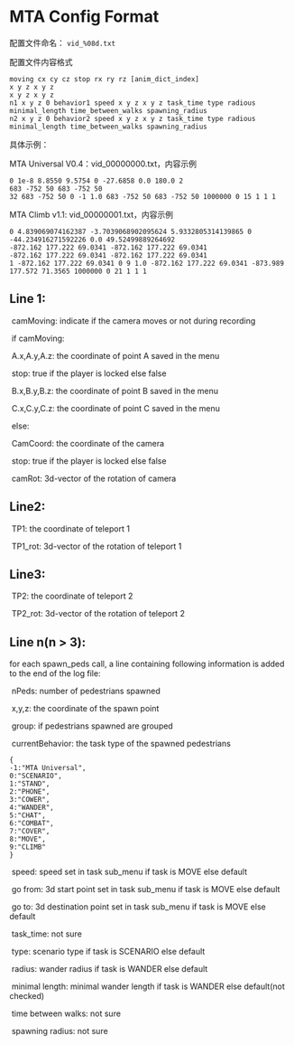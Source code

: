 # MTA Config Format

配置文件命名： `vid_%08d.txt`

配置文件内容格式

```
moving cx cy cz stop rx ry rz [anim_dict_index]
x y z x y z
x y z x y z
n1 x y z 0 behavior1 speed x y z x y z task_time type radious minimal_length time_between_walks spawning_radius
n2 x y z 0 behavior2 speed x y z x y z task_time type radious minimal_length time_between_walks spawning_radius

```

具体示例：

MTA Universal V0.4：vid_00000000.txt，内容示例

```
0 1e-8 8.8550 9.5754 0 -27.6858 0.0 180.0 2
683 -752 50 683 -752 50
32 683 -752 50 0 -1 1.0 683 -752 50 683 -752 50 1000000 0 15 1 1 1 
```

MTA Climb v1.1: vid_00000001.txt，内容示例
```
0 4.839069074162387 -3.7039068902095624 5.9332805314139865 0 -44.234916271592226 0.0 49.52499889264692
-872.162 177.222 69.0341 -872.162 177.222 69.0341
-872.162 177.222 69.0341 -872.162 177.222 69.0341
1 -872.162 177.222 69.0341 0 9 1.0 -872.162 177.222 69.0341 -873.989 177.572 71.3565 1000000 0 21 1 1 1

```


## Line 1:

​	camMoving: indicate if the camera moves or not during recording

​	if camMoving: 

​		A.x,A.y,A.z: the coordinate of point A saved in the menu

​		stop: true if the player is locked else false

​		B.x,B.y,B.z:  the coordinate of point B saved in the menu

​		C.x,C.y,C.z:  the coordinate of point C saved in the menu

​	else:

​		CamCoord: the coordinate of the camera

​		stop: true if the player is locked else false

​		camRot: 3d-vector of the rotation of camera

## Line2:

​	TP1: the coordinate of teleport 1

​	TP1_rot: 3d-vector of the rotation of teleport 1

## Line3:

​	TP2: the coordinate of teleport 2

​	TP2_rot: 3d-vector of the rotation of teleport 2

## Line n(n > 3):

for each spawn_peds call, a line containing following information is added to the end of the log file:

​	nPeds: number of pedestrians spawned

​	x,y,z: the coordinate of the spawn point

​	group: if pedestrians spawned are grouped

​	currentBehavior: the task type of the spawned pedestrians

	{
	-1:"MTA Universal",
	0:"SCENARIO",
	1:"STAND",
	2:"PHONE",
	3:"COWER",
	4:"WANDER",
	5:"CHAT",
	6:"COMBAT",
	7:"COVER",
	8:"MOVE",
	9:"CLIMB"
	}
​	speed: speed set in task sub_menu if task is MOVE else default

​	go from: 3d start point set in task sub_menu if task is MOVE else default

​	go to: 3d destination point set in task sub_menu if task is MOVE else default

​	task_time: not sure

​	type: scenario type if task is SCENARIO else default

​	radius: wander radius if task is WANDER else default

​	minimal length:  minimal wander length if task is WANDER else default(not checked)

​	time between walks: not sure

​	spawning radius: not sure